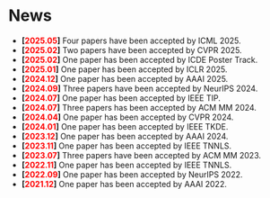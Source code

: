 News
======
- **[<font color="#FF0000">2025.05</font>]**  Four papers have been accepted by ICML 2025.
- **[<font color="#FF0000">2025.02</font>]**  Two papers have been accepted by CVPR 2025.
- **[<font color="#FF0000">2025.02</font>]**  One paper has been accepted by ICDE Poster Track.
- **[<font color="#FF0000">2025.01</font>]**  One paper has been accepted by ICLR 2025.
- **[<font color="#FF0000">2024.12</font>]**  One paper has been accepted by AAAI 2025.
- **[<font color="#FF0000">2024.09</font>]**  Three papers have been accepted by NeurIPS 2024.
- **[<font color="#FF0000">2024.07</font>]**  One paper has been accepted by IEEE TIP. 
- **[<font color="#FF0000">2024.07</font>]**  Three papers has been accepted by ACM MM 2024.
- **[<font color="#FF0000">2024.04</font>]**  One paper has been accepted by CVPR 2024.
- **[<font color="#FF0000">2024.01</font>]**  One paper has been accepted by IEEE TKDE. 
- **[<font color="#FF0000">2023.12</font>]**  One paper has been accepted by AAAI 2024.
- **[<font color="#FF0000">2023.11</font>]**  One paper has been accepted by IEEE TNNLS.
- **[<font color="#FF0000">2023.07</font>]**  Three papers have been accepted by ACM MM 2023.
- **[<font color="#FF0000">2022.11</font>]**  One paper has been accepted by IEEE TNNLS.
- **[<font color="#FF0000">2022.09</font>]**  One paper has been accepted by NeurIPS 2022.
- **[<font color="#FF0000">2021.12</font>]**  One paper has been accepted by AAAI 2022.


